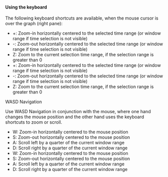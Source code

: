 #### Using the keyboard

The following keyboard shortcuts are available, when the mouse cursor is over the graph (right pane):
- +: Zoom-in horizontally centered to the selected time range (or window range if time selection is not visible)
- -: Zoom-out horizontally centered to the selected time range (or window range if time selection is not visible)
- Z: Zoom to the current selection time range, if the selection range is greater than 0
- +: Zoom-in horizontally centered to the selected time range (or window range if time selection is not visible)
- -: Zoom-out horizontally centered to the selected time range (or window range if time selection is not visible)
- Z: Zoom to the current selection time range, if the selection range is greater than 0

WASD Navigation

Use WASD Navigation in conjunction with the mouse, where one hand changes the mouse
			position and the other hand uses the keyboard shortcuts to zoom or scroll.
- W: Zoom-in horizontally centered to the mouse position
- S: Zoom-out horizontally centered to the mouse position
- A: Scroll left by a quarter of the current window range
- D: Scroll right by a quarter of the current window range
- W: Zoom-in horizontally centered to the mouse position
- S: Zoom-out horizontally centered to the mouse position
- A: Scroll left by a quarter of the current window range
- D: Scroll right by a quarter of the current window range
